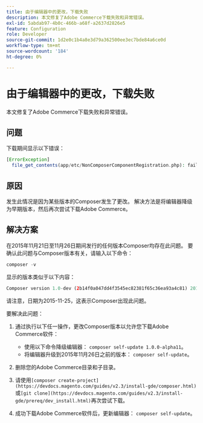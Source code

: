 ```yaml
---
title: 由于编辑器中的更改，下载失败
description: 本文修复了Adobe Commerce下载失败和异常错误。
exl-id: 5abdab97-4b0c-466b-a68f-a2637d2826e5
feature: Configuration
role: Developer
source-git-commit: 1d2e0c1b4a8e3d79a362500ee3ec7bde84a6ce0d
workflow-type: tm+mt
source-wordcount: '184'
ht-degree: 0%

---
```


# 由于编辑器中的更改，下载失败

本文修复了Adobe Commerce下载失败和异常错误。

## 问题

下载期间显示以下错误：

```php
[ErrorException]
  file_get_contents(app/etc/NonComposerComponentRegistration.php): failed to open stream: No such file or directory
```

## 原因

发生此情况是因为某些版本的Composer发生了更改。 解决方法是将编辑器降级为早期版本，然后再次尝试下载Adobe Commerce。

## 解决方案

在2015年11月21日至11月26日期间发行的任何版本Composer均存在此问题。 要确认此问题与Composer版本有关，请输入以下命令：

```php
composer -v
```

显示的版本类似于以下内容：

```php
Composer version 1.0-dev (2b14f0a047dd4f3545ec82381f65c36ea93a4c81) 2015-11-25 17:13:09
```

请注意，日期为2015-11-25，这表示Composer出现此问题。

要解决此问题：

1. 通过执行以下任一操作，更改Composer版本以允许您下载Adobe Commerce软件：

   * 使用以下命令降级编辑器： `composer self-update 1.0.0-alpha11`。
   * 将编辑器升级到2015年11月26日之前的版本： `composer self-update`。

1. 删除您的Adobe Commerce目录和子目录。
1. 请使用`[composer create-project](https://devdocs.magento.com/guides/v2.3/install-gde/composer.html)`或`[git clone](https://devdocs.magento.com/guides/v2.3/install-gde/prereq/dev_install.html)`再次尝试下载。
1. 成功下载Adobe Commerce软件后，更新编辑器： `composer self-update`。
